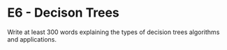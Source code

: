 # E6 - Decison Trees

Write at least 300 words explaining the types of decision trees algorithms and applications.

